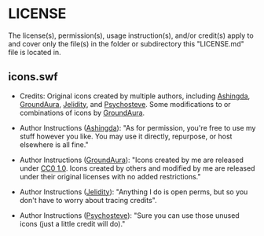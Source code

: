 # LICENSE

The license(s), permission(s), usage instruction(s), and/or credit(s) apply to and cover only the file(s) in the folder or subdirectory this "LICENSE.md" file is located in.

## icons.swf

- Credits: Original icons created by multiple authors, including [Ashingda](https://www.nexusmods.com/users/10236085), [GroundAura](https://www.nexusmods.com/users/97658973), [Jelidity](https://www.nexusmods.com/users/4569617), and [Psychosteve](https://www.nexusmods.com/users/37741). Some modifications to or combinations of icons by [GroundAura](https://www.nexusmods.com/users/97658973).

- Author Instructions ([Ashingda](https://www.nexusmods.com/users/10236085)): "As for permission, you're free to use my stuff however you like. You may use it directly, repurpose, or host elsewhere is all fine."

- Author Instructions ([GroundAura](https://www.nexusmods.com/users/97658973)): "Icons created by me are released under [CC0 1.0](https://creativecommons.org/publicdomain/zero/1.0/). Icons created by others and modified by me are released under their original licenses with no added restrictions."

- Author Instructions ([Jelidity](https://www.nexusmods.com/users/4569617)): "Anything I do is open perms, but so you don't have to worry about tracing credits".

- Author Instructions ([Psychosteve](https://www.nexusmods.com/users/37741)): "Sure you can use those unused icons (just a little credit will do)."
